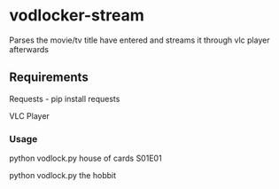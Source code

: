 # vodlocker-stream
Parses the movie/tv title have entered and streams it through vlc player afterwards

## Requirements
Requests - pip install requests

VLC Player

### Usage
python vodlock.py house of cards S01E01

python vodlock.py the hobbit
